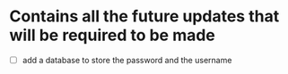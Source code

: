 # Contains all the future updates that will be required to be made

- [ ] add a database to store the password and the username
